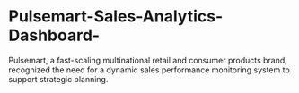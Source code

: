# Pulsemart-Sales-Analytics-Dashboard-
Pulsemart, a fast-scaling multinational retail and consumer products brand, recognized the need for a dynamic sales performance monitoring system to support strategic planning.

